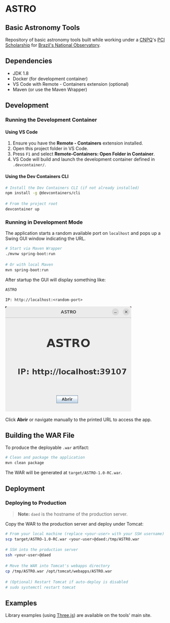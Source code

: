 # ASTRO

## Basic Astronomy Tools

Repository of basic astronomy tools built while working under a [CNPQ](http://www.cnpq.br)'s [PCI Scholarship](http://www.cnpq.br/web/guest/view/-/journal_content/56_INSTANCE_0oED/10157/25094) for [Brazil's National Observatory](http://www.on.br).

## Dependencies

- JDK 1.8
- Docker (for development container)
- VS Code with Remote - Containers extension (optional)
- Maven (or use the Maven Wrapper)

## Development

### Running the Development Container

#### Using VS Code

1. Ensure you have the **Remote - Containers** extension installed.
2. Open this project folder in VS Code.
3. Press `F1` and select **Remote-Containers: Open Folder in Container**.
4. VS Code will build and launch the development container defined in `.devcontainer/`.

#### Using the Dev Containers CLI

```bash
# Install the Dev Containers CLI (if not already installed)
npm install -g @devcontainers/cli

# From the project root
devcontainer up
```

### Running in Development Mode

The application starts a random available port on `localhost` and pops up a Swing GUI window indicating the URL.



```bash
# Start via Maven Wrapper
./mvnw spring-boot:run

# Or with local Maven
mvn spring-boot:run
```

After startup the GUI will display something like:

```
ASTRO

IP: http://localhost:<random-port>
```

![](imgs/doc1.png?raw=true)

Click **Abrir** or navigate manually to the printed URL to access the app.

## Building the WAR File

To produce the deployable `.war` artifact:

```bash
# Clean and package the application
mvn clean package
```

The WAR will be generated at `target/ASTRO-1.0-RC.war`.

## Deployment

### Deploying to Production

> **Note:** `daed` is the hostname of the production server.

Copy the WAR to the production server and deploy under Tomcat:

```bash
# From your local machine (replace <your-user> with your SSH username)
scp target/ASTRO-1.0-RC.war <your-user>@daed:/tmp/ASTRO.war

# SSH into the production server
ssh <your-user>@daed

# Move the WAR into Tomcat's webapps directory
cp /tmp/ASTRO.war /opt/tomcat/webapps/ASTRO.war

# (Optional) Restart Tomcat if auto-deploy is disabled
# sudo systemctl restart tomcat
```

## Examples

Library examples (using [Three.js](http://www.threejs.org)) are available on the tools' main site.
